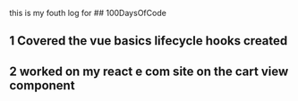 this is my fouth log for ## 100DaysOfCode  

## 1 Covered the vue basics lifecycle hooks created 

## 2 worked on my react e com site on the cart view component 